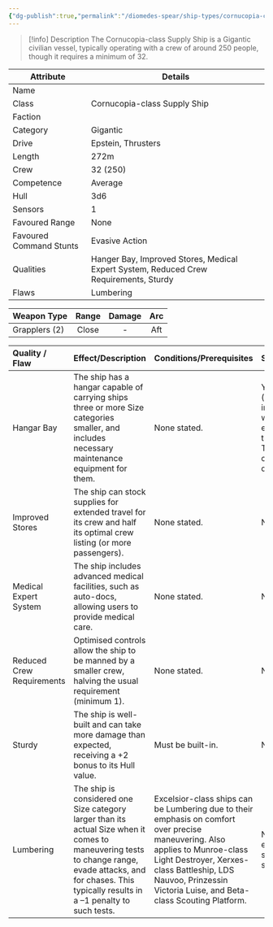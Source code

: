 ```yaml
---
{"dg-publish":true,"permalink":"/diomedes-spear/ship-types/cornucopia-class-supply-ship/"}
---
```


> [!info] Description
> The Cornucopia-class Supply Ship is a Gigantic civilian vessel, typically operating with a crew of around 250 people, though it requires a minimum of 32.

| Attribute               | Details                                                                               |
| ----------------------- | ------------------------------------------------------------------------------------- |
| Name                    |                                                                                       |
| Class                   | Cornucopia-class Supply Ship                                                          |
| Faction                 |                                                                                       |
| Category                | Gigantic                                                                              |
| Drive                   | Epstein, Thrusters                                                                    |
| Length                  | 272m                                                                                  |
| Crew                    | 32 (250)                                                                              |
| Competence              | Average                                                                               |
| Hull                    | 3d6                                                                                   |
| Sensors                 | 1                                                                                     |
| Favoured Range          | None                                                                                  |
| Favoured Command Stunts | Evasive Action                                                                        |
| Qualities               | Hanger Bay, Improved Stores, Medical Expert System, Reduced Crew Requirements, Sturdy |
| Flaws                   | Lumbering                                                                             |

| Weapon Type   | Range | Damage | Arc |
| ------------- | :---: | :----: | :-: |
| Grapplers (2) | Close |   -    | Aft |

| Quality / Flaw            | Effect/Description                                                                                                                                                                                            | Conditions/Prerequisites                                                                                                                                                                                                                          | Stackable?                                                                 |
| :------------------------ | :------------------------------------------------------------------------------------------------------------------------------------------------------------------------------------------------------------ | :------------------------------------------------------------------------------------------------------------------------------------------------------------------------------------------------------------------------------------------------ | :------------------------------------------------------------------------- |
| Hangar Bay                | The ship has a hangar capable of carrying ships three or more Size categories smaller, and includes necessary maintenance equipment for them.                                                                 | None stated.                                                                                                                                                                                                                                      | Yes (capacity increases with size, e.g., for three Troika-class dropships) |
| Improved Stores           | The ship can stock supplies for extended travel for its crew and half its optimal crew listing (or more passengers).                                                                                          | None stated.                                                                                                                                                                                                                                      | No                                                                         |
| Medical Expert System     | The ship includes advanced medical facilities, such as auto-docs, allowing users to provide medical care.                                                                                                     | None stated.                                                                                                                                                                                                                                      | No                                                                         |
| Reduced Crew Requirements | Optimised controls allow the ship to be manned by a smaller crew, halving the usual requirement (minimum 1).                                                                                                  | None stated.                                                                                                                                                                                                                                      | No                                                                         |
| Sturdy                    | The ship is well-built and can take more damage than expected, receiving a +2 bonus to its Hull value.                                                                                                        | Must be built-in.                                                                                                                                                                                                                                 | No                                                                         |
| Lumbering                 | The ship is considered one Size category larger than its actual Size when it comes to maneuvering tests to change range, evade attacks, and for chases. This typically results in a –1 penalty to such tests. | Excelsior-class ships can be Lumbering due to their emphasis on comfort over precise maneuvering. Also applies to Munroe-class Light Destroyer, Xerxes-class Battleship, LDS Nauvoo, Prinzessin Victoria Luise, and Beta-class Scouting Platform. | Not explicitly stated as stackable.                                        |
